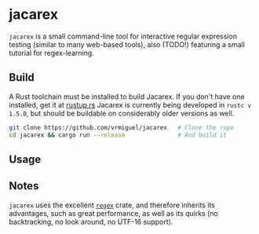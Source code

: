 # jacarex

`jacarex` is a small command-line tool for interactive regular expression testing (similar to many web-based tools), also (TODO!) featuring a small tutorial for regex-learning.

## Build

A Rust toolchain must be installed to build Jacarex. If you don't have one installed, get it at [rustup.rs](https://rustup.rs/)
Jacarex is currently being developed in `rustc v 1.5.0`, but should be buildable on considerably older versions as well.

```bash
git clone https://github.com/vrmiguel/jacarex   # Clone the repo
cd jacarex && cargo run --release               # And build it
```

## Usage



## Notes

`jacarex` uses the excellent [`regex`](https://github.com/rust-lang/regex) crate, and therefore inherits its advantages, such as great performance, as well as its quirks (no backtracking, no look around, no UTF-16 support).

## 
